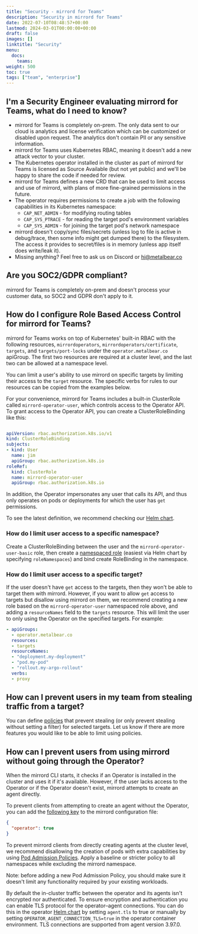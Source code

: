 ```yaml
---
title: "Security - mirrord for Teams"
description: "Security in mirrord for Teams"
date: 2022-07-10T08:48:57+00:00
lastmod: 2024-03-01T00:00:00+00:00
draft: false
images: []
linktitle: "Security"
menu:
  docs:
    teams:
weight: 500
toc: true
tags: ["team", "enterprise"]
---
```


## I'm a Security Engineer evaluating mirrord for Teams, what do I need to know?

- mirrord for Teams is completely on-prem. The only data sent to our cloud is analytics and license verification which can be customized or disabled upon request. The analytics don't contain PII or any sensitive information.
- mirrord for Teams uses Kubernetes RBAC, meaning it doesn't add a new attack vector to your cluster.
- The Kubernetes operator installed in the cluster as part of mirrord for Teams is licensed as Source Available (but not yet public) and we'll be happy to share the code if needed for review.
- mirrord for Teams defines a new CRD that can be used to limit access and use of mirrord, with plans of more fine-grained permissions in the future.
- The operator requires permissions to create a job with the following capabilities in its Kubernetes namespace:
    - `CAP_NET_ADMIN` - for modifying routing tables
    - `CAP_SYS_PTRACE` - for reading the target pod's environment variables
    - `CAP_SYS_ADMIN` - for joining the target pod's network namespace
- mirrord doesn't copy/sync files/secrets (unless log to file is active in debug/trace, then some info might get dumped there) to the filesystem. The access it provides to secret/files is in memory (unless app itself does write/leak it).
- Missing anything? Feel free to ask us on Discord or hi@metalbear.co

## Are you SOC2/GDPR compliant?

mirrord for Teams is completely on-prem and doesn't process your customer data, so SOC2 and GDPR don't apply to it.

## How do I configure Role Based Access Control for mirrord for Teams?

mirrord for Teams works on top of Kubernetes' built-in RBAC with the following resources, `mirrordoperators`, `mirrordoperators/certificate`, `targets`, and `targets/port-locks` under the `operator.metalbear.co` apiGroup. The first two resources are required at a cluster level, and the last two can be allowed at a namespace level.

You can limit a user's ability to use mirrord on specific targets by limiting their access to the `target` resource. The specific verbs for rules to our resources can be copied from the examples below.

For your convenience, mirrord for Teams includes a built-in ClusterRole called `mirrord-operator-user`, which controls access to the Operator API. To grant access to the Operator API, you can create a ClusterRoleBinding like this:

```yaml

apiVersion: rbac.authorization.k8s.io/v1
kind: ClusterRoleBinding
subjects:
- kind: User
  name: jim
  apiGroup: rbac.authorization.k8s.io
roleRef:
  kind: ClusterRole
  name: mirrord-operator-user
  apiGroup: rbac.authorization.k8s.io
```

In addition, the Operator impersonates any user that calls its API, and thus only operates on pods or deployments for which the user has `get` permissions.

To see the latest definition, we recommend checking our [Helm chart](https://github.com/metalbear-co/charts/blob/main/mirrord-operator/templates/cluster-role.yaml).

### How do I limit user access to a specific namespace?

Create a ClusterRoleBinding between the user and the `mirrord-operator-user-basic` role, then create a [namespaced role](https://github.com/metalbear-co/charts/blob/main/mirrord-operator/templates/namespaced-role.yaml) (easiest via Helm chart by specifying `roleNamespaces`) and bind create RoleBinding in the namespace.


### How do I limit user access to a specific target?

If the user doesn't have `get` access to the targets, then they won't be able to target them with mirrord. However, if you want to allow `get` access to targets but disallow using mirrord on them, we recommend creating a new role based on the `mirrord-operator-user` namespaced role above, and adding a `resourceNames` field to the `targets` resource. This will limit the user to only using the Operator on the specified targets. For example:

```yaml
- apiGroups:
  - operator.metalbear.co
  resources:
  - targets
  resourceNames:
  - "deployment.my-deployment"
  - "pod.my-pod"
  - "rollout.my-argo-rollout"
  verbs:
  - proxy
```

## How can I prevent users in my team from stealing traffic from a target?

You can define [policies](/docs/managing-mirrord/policies/) that prevent stealing (or only prevent stealing without setting a
filter) for selected targets. Let us know if there are more features you would like to be able to limit using policies.

## How can I prevent users from using mirrord without going through the Operator?

When the mirrord CLI starts, it checks if an Operator is installed in the cluster and uses it if it's available. However, if the user lacks access to the Operator or if the Operator doesn't exist, mirrord attempts to create an agent directly.

To prevent clients from attempting to create an agent without the Operator, you can add the [following key](/docs/reference/configuration/#root-operator) to the mirrord configuration file:

```json
{
  "operator": true
}
```

To prevent mirrord clients from directly creating agents at the cluster level, we recommend disallowing the creation of pods with extra capabilities by using [Pod Admission Policies](https://kubernetes.io/docs/tasks/configure-pod-container/enforce-standards-namespace-labels/). Apply a baseline or stricter policy to all namespaces while excluding the mirrord namespace.

Note: before adding a new Pod Admission Policy, you should make sure it doesn't limit any functionality required by your existing workloads.

By default the in-cluster traffic between the operator and its agents isn't encrypted nor authenticated. To ensure encryption and authentication you can enable TLS protocol for the operator–agent connections. You can do this in the operator [Helm chart](https://github.com/metalbear-co/charts/blob/main/mirrord-operator/values.yaml) by setting `agent.tls` to true or manually by setting `OPERATOR_AGENT_CONNECTION_TLS=true` in the operator container environment. TLS connections are supported from agent version 3.97.0.
